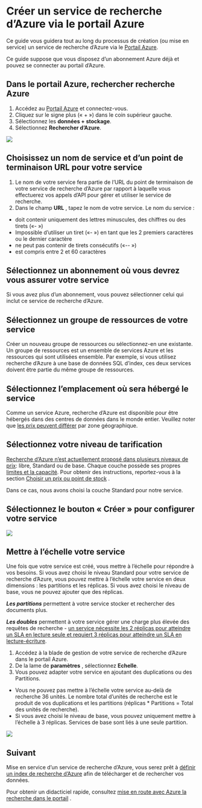 <properties
    pageTitle="Créer un service de recherche d’Azure via le portail Azure | Microsoft Azure | Service de recherche de nuage hébergé"
    description="Apprenez à configurer un service de recherche d’Azure via le portail d’Azure."
    services="search"
    manager="jhubbard"
    authors="ashmaka"
    documentationCenter=""/>

<tags
    ms.service="search"
    ms.devlang="NA"
    ms.workload="search"
    ms.topic="article"
    ms.tgt_pltfrm="na"
    ms.date="08/29/2016"
    ms.author="ashmaka"/>

# <a name="create-an-azure-search-service-using-the-azure-portal"></a>Créer un service de recherche d’Azure via le portail Azure

Ce guide vous guidera tout au long du processus de création (ou mise en service) un service de recherche d’Azure via le [Portail Azure](https://portal.azure.com/).

Ce guide suppose que vous disposez d’un abonnement Azure déjà et pouvez se connecter au portail d’Azure.

## <a name="find-azure-search-in-the-azure-portal"></a>Dans le portail Azure, rechercher recherche Azure
1. Accédez au [Portail Azure](https://portal.azure.com/) et connectez-vous.
1. Cliquez sur le signe plus (« + ») dans le coin supérieur gauche.
2. Sélectionnez les **données + stockage**.
3. Sélectionnez **Rechercher d’Azure**.

![](./media/search-create-service-portal/find-search.png)

## <a name="pick-a-service-name-and-url-endpoint-for-your-service"></a>Choisissez un nom de service et d’un point de terminaison URL pour votre service
1. Le nom de votre service fera partie de l’URL du point de terminaison de votre service de recherche d’Azure par rapport à laquelle vous effectuerez vos appels d’API pour gérer et utiliser le service de recherche.
2. Dans le champ **URL** , tapez le nom de votre service. Le nom du service :
  * doit contenir uniquement des lettres minuscules, des chiffres ou des tirets («- »)
  * Impossible d’utiliser un tiret («- ») en tant que les 2 premiers caractères ou le dernier caractère
  * ne peut pas contenir de tirets consécutifs («-- »)
  * est compris entre 2 et 60 caractères


## <a name="select-a-subscription-where-you-will-keep-your-service"></a>Sélectionnez un abonnement où vous devrez vous assurer votre service
Si vous avez plus d’un abonnement, vous pouvez sélectionner celui qui inclut ce service de recherche d’Azure.

## <a name="select-a-resource-group-for-your-service"></a>Sélectionnez un groupe de ressources de votre service
Créer un nouveau groupe de ressources ou sélectionnez-en une existante. Un groupe de ressources est un ensemble de services Azure et les ressources qui sont utilisées ensemble. Par exemple, si vous utilisez recherche d’Azure à une base de données SQL d’index, ces deux services doivent être partie du même groupe de ressources.

## <a name="select-the-location-where-your-service-will-be-hosted"></a>Sélectionnez l’emplacement où sera hébergé le service
Comme un service Azure, recherche d’Azure est disponible pour être hébergés dans des centres de données dans le monde entier. Veuillez noter que [les prix peuvent différer](https://azure.microsoft.com/pricing/details/search/) par zone géographique.

## <a name="select-your-pricing-tier"></a>Sélectionnez votre niveau de tarification
[Recherche d’Azure n’est actuellement proposé dans plusieurs niveaux de prix](https://azure.microsoft.com/pricing/details/search/): libre, Standard ou de base. Chaque couche possède ses propres [limites et la capacité](search-limits-quotas-capacity.md). Pour obtenir des instructions, reportez-vous à la section [Choisir un prix ou point de stock](search-sku-tier.md) .

Dans ce cas, nous avons choisi la couche Standard pour notre service.

## <a name="select-the-create-button-to-provision-your-service"></a>Sélectionnez le bouton « Créer » pour configurer votre service

![](./media/search-create-service-portal/create-service.png)

## <a name="scale-your-service"></a>Mettre à l’échelle votre service

Une fois que votre service est créé, vous mettre à l’échelle pour répondre à vos besoins. Si vous avez choisi le niveau Standard pour votre service de recherche d’Azure, vous pouvez mettre à l’échelle votre service en deux dimensions : les partitions et les réplicas. Si vous avez choisi le niveau de base, vous ne pouvez ajouter que des réplicas.

*__Les partitions__* permettent à votre service stocker et rechercher des documents plus.

*__Les doubles__* permettent à votre service gérer une charge plus élevée des requêtes de recherche - [un service nécessite les 2 réplicas pour atteindre un SLA en lecture seule et requiert 3 réplicas pour atteindre un SLA en lecture-écriture](https://azure.microsoft.com/support/legal/sla/search/v1_0/).

1. Accédez à la blade de gestion de votre service de recherche d’Azure dans le portail Azure.
2. De la lame de **paramètres** , sélectionnez **Echelle**.
3. Vous pouvez adapter votre service en ajoutant des duplications ou des Partitions.
  * Vous ne pouvez pas mettre à l’échelle votre service au-delà de recherche 36 unités. Le nombre total d’unités de recherche est le produit de vos duplications et les partitions (réplicas * Partitions = Total des unités de recherche).
  * Si vous avez choisi le niveau de base, vous pouvez uniquement mettre à l’échelle à 3 réplicas. Services de base sont liés à une seule partition.

![](./media/search-create-service-portal/scale-service.png)

## <a name="next"></a>Suivant
Mise en service d’un service de recherche d’Azure, vous serez prêt à [définir un index de recherche d’Azure](search-what-is-an-index.md) afin de télécharger et de rechercher vos données.

Pour obtenir un didacticiel rapide, consultez [mise en route avec Azure la recherche dans le portail](search-get-started-portal.md) .
